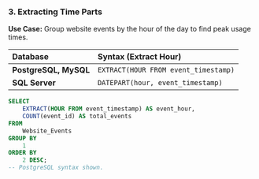 ### 3. Extracting Time Parts

**Use Case:** Group website events by the hour of the day to find peak usage times.

| Database | Syntax (Extract Hour) |
| :--- | :--- |
| **PostgreSQL, MySQL** | `EXTRACT(HOUR FROM event_timestamp)` |
| **SQL Server** | `DATEPART(hour, event_timestamp)` |

```sql
SELECT
    EXTRACT(HOUR FROM event_timestamp) AS event_hour,
    COUNT(event_id) AS total_events
FROM
    Website_Events
GROUP BY
    1
ORDER BY
    2 DESC;
-- PostgreSQL syntax shown.
```
